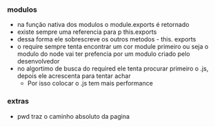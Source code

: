 ### modulos

- na função nativa dos modulos o module.exports é retornado
- existe sempre uma referencia para p this.exports 
- dessa forma ele sobrescreve os outros metodos - this. exports
- o require sempre tenta encontrar um cor module primeiro ou seja o modulo do node vai ter prefencia por um modulo criado pelo desenvolvedor
- no algortimo de busca do required ele tenta procurar primeiro o .js, depois ele acrescenta para tentar achar
    -   Por isso colocar o .js tem mais performance






### extras
* pwd traz o caminho absoluto da pagina